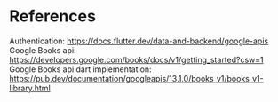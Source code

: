 # References
Authentication: https://docs.flutter.dev/data-and-backend/google-apis
Google Books api: https://developers.google.com/books/docs/v1/getting_started?csw=1
Google Books api dart implementation: https://pub.dev/documentation/googleapis/13.1.0/books_v1/books_v1-library.html
